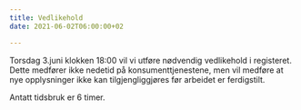 ```yaml
---
title: Vedlikehold 
date: 2021-06-02T06:00:00+02

---
```


Torsdag 3.juni klokken 18:00 vil vi utføre nødvendig vedlikehold i registeret. Dette medfører ikke nedetid på konsumenttjenestene, men vil medføre at nye opplysninger ikke kan tilgjengliggjøres før arbeidet er ferdigstilt.

Antatt tidsbruk er 6 timer. 
